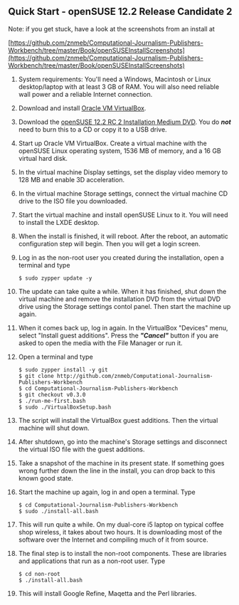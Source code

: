 ## Quick Start - openSUSE 12.2 Release Candidate 2

Note: if you get stuck, have a look at the screenshots from an install at

[https://github.com/znmeb/Computational-Journalism-Publishers-Workbench/tree/master/Book/openSUSEInstallScreenshots](https://github.com/znmeb/Computational-Journalism-Publishers-Workbench/tree/master/Book/openSUSEInstallScreenshots)

1. System requirements: You'll need a Windows, Macintosh or Linux desktop/laptop with at least 3 GB of RAM. You will also need reliable wall power and a reliable Internet connection.
1. Download and install [Oracle VM VirtualBox](https://www.virtualbox.org/wiki/Downloads).
1. Download the [openSUSE 12.2 RC 2 Installation Medium DVD](http://software.opensuse.org/developer/en). You do ***not*** need to burn this to a CD or copy it to a USB drive.
1. Start up Oracle VM VirtualBox. Create a virtual machine with the openSUSE Linux operating system, 1536 MB of memory, and a 16 GB virtual hard disk.
1. In the virtual machine Display settings, set the display video memory to 128 MB and enable 3D acceleration.
1. In the virtual machine Storage settings, connect the virtual machine CD drive to the ISO file you downloaded.
1. Start the virtual machine and install openSUSE Linux to it. You will need to install the LXDE desktop.
1. When the install is finished, it will reboot. After the reboot, an automatic configuration step will begin. Then you will get a login screen.
1. Log in as the non-root user you created during the installation, open a terminal and type

    ```
    $ sudo zypper update -y
    ```
1. The update can take quite a while. When it has finished, shut down the virtual machine and remove the installation DVD from the virtual DVD drive using the Storage settings contol panel. Then start the machine up again.
1. When it comes back up, log in again. In the VirtualBox "Devices" menu, select "Install guest additions". Press the ***"Cancel"*** button if you are asked to open the media with the File Manager or run it.
1. Open a terminal and type

    ```
    $ sudo zypper install -y git
    $ git clone http://github.com/znmeb/Computational-Journalism-Publishers-Workbench  
    $ cd Computational-Journalism-Publishers-Workbench  
    $ git checkout v0.3.0
    $ ./run-me-first.bash  
    $ sudo ./VirtualBoxSetup.bash
    ```
1. The script will install the VirtualBox guest additions. Then the virtual machine will shut down.
1. After shutdown, go into the machine's Storage settings and disconnect the virtual ISO file with the guest additions.
1. Take a snapshot of the machine in its present state. If something goes wrong further down the line in the install, you can drop back to this known good state.
1. Start the machine up again, log in and open a terminal. Type

    ```
    $ cd Computational-Journalism-Publishers-Workbench  
    $ sudo ./install-all.bash  
    ```
1. This will run quite a while. On my dual-core i5 laptop on typical coffee shop wireless, it takes about two hours. It is downloading most of the software over the Internet and compiling much of it from source.
1. The final step is to install the non-root components. These are libraries and applications that run as a non-root user. Type

    ```
    $ cd non-root
    $ ./install-all.bash
    ```
1. This will install Google Refine, Maqetta and the Perl libraries.
